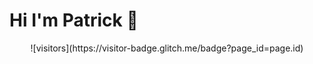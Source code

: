 # Hi I'm Patrick :wave:

<center>
![visitors](https://visitor-badge.glitch.me/badge?page_id=page.id)
</center>